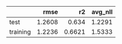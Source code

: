 |          |   rmse |     r2 |   avg_nll |
|:---------|-------:|-------:|----------:|
| test     | 1.2608 | 0.634  |    1.2291 |
| training | 1.2236 | 0.6621 |    1.5333 |